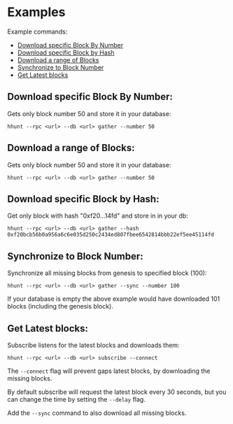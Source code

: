 # Examples

Example commands:
- [Download specific Block By Number](#download-specific-block-by-number)
- [Download specific Block by Hash](#download-specific-block-by-hash)
- [Download a range of Blocks](#download-a-range-of-blocks)
- [Synchronize to Block Number](#synchronize-to-block-number)
- [Get Latest blocks](#get-latest-blocks)

## Download specific Block By Number:
Gets only block number 50 and store it in your database:
```shell
hhunt --rpc <url> --db <url> gather --number 50
```

## Download a range of Blocks: 
Gets only block number 50 and store it in your database:
```shell
hhunt --rpc <url> --db <url> gather --number 50
```

## Download specific Block by Hash:
Get only block with hash "0xf20...14fd" and store in in your db:
```shell
hhunt --rpc <url> --db <url> gather --hash 0xf20bcb56b0a956a6c6e035d250c2434ed807fbee6542814bbb22ef5ee45114fd
```

## Synchronize to Block Number:
Synchronize all missing blocks from genesis to specified block (100):
```shell
hhunt --rpc <url> --db <url> gather --sync --number 100
```
If your database is empty the above example would have downloaded 101 blocks (including the genesis block).

## Get Latest blocks:
Subscribe listens for the latest blocks and downloads them:
```shell
hhunt --rpc <url> --db <url> subscribe --connect
```
The `--connect` flag will prevent gaps latest blocks,
by downloading the missing blocks.

By default subscribe will request the latest block every 30 seconds,
but you can change the time by setting the `--delay` flag.

Add the `--sync` command to also download all missing blocks.